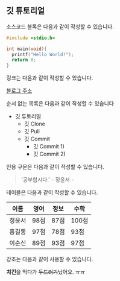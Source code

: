 ## 깃 튜토리얼

소스코드 블록은 다음과 같이 작성할 수 있습니다.

```c
#include <stdio.h>

int main(void){
  printf("Hello World!");
  return 0;
}
```

링크는 다음과 같이 작성할 수 있습니다.

[블로그 주소](https://www.naver.com/)

순서 없는 목록은 다음과 같이 작성할 수 있습니다

* 깃 튜토리얼
  * 깃 Clone
  * 깃 Pull
  * 깃 Commit
    * 깃 Commit 1)
    * 깃 Commit 2)

인용 구문은 다음과 같이 작성할 수 있습니다.

> '공부합시다.' - 정윤서 -

테이블은 다음과 같이 작성할 수 있습니다.

이름|영어|정보|수학
---|---|---|---|
정윤서|98점|87점|100점|
홍길동|97점|78점|93점|
이순신|89점|93점|97점|

강조는 다음과 같이 사용할 수 있습니다.

**치킨**을 먹다가 ~~두드러기~~났어요. ㅠㅠ
